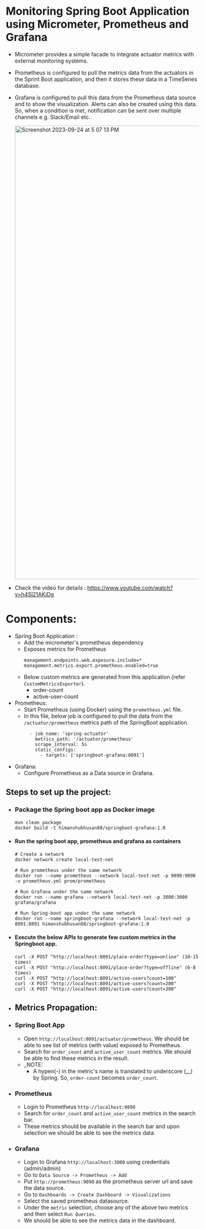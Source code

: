 # Monitoring Spring Boot Application using Micrometer, Prometheus and Grafana
* Micrometer provides a simple facade to integrate actuator metrics with external monitoring systems.
* Prometheus is configured to pull the metrics data from the actuators in the Sprint Boot application, and then it stores these data in a TimeSeries database.
* Grafana is configured to pull this data from the Prometheus data source and to show the visualization. Alerts can also be created using this data. So, when a condition is met, notification can be sent over multiple channels e.g. Slack/Email etc.

  <img width="1185" alt="Screenshot 2023-09-24 at 5 07 13 PM" src="https://github.com/HimanshubhusanRath/springboot-prometheus-graphana/assets/40859584/8d4bf807-3574-434c-80e3-4ffe3a252759">

* Check the video for details : https://www.youtube.com/watch?v=h4Sl21AKiDg


# Components:
* Spring Boot Application : 
  * Add the micrometer's prometheus dependency
  * Exposes metrics for Prometheus
    ```
    management.endpoints.web.exposure.include=*
    management.metrics.export.prometheus.enabled=true
    ```
  * Below custom metrics are generated from this application (refer ```CustomMetricsExporter```).
    * order-count
    * active-user-count
* Prometheus:
  * Start Prometheus (using Docker) using the ```prometheus.yml``` file. 
  * In this file, below job is configured to pull the data from the ```/actuator/prometheus``` metrics path of the SpringBoot application.
    ```
      - job_name: 'spring-actuator'
        metrics_path: '/actuator/prometheus'
        scrape_interval: 5s
        static_configs:
          - targets: ['springboot-grafana:8091']
    ```
* Grafana:
  * Configure Prometheus as a Data source in Grafana.


## Steps to set up the project:
* ### Package the Spring boot app as Docker image
    ```
    mvn clean package
    docker build -t himanshubhusan88/springboot-grafana:1.0
    ```
* #### Run the spring boot app, prometheus and grafana as containers
  ```
  # Create a network
  docker network create local-test-net
  
  # Run prometheus under the same network
  docker run --name prometheus --network local-test-net -p 9090:9090 -v prometheus.yml prom/prometheus
  
  # Run Grafana under the same network
  docker run --name grafana --network local-test-net -p 3000:3000 grafana/grafana
  
  # Run Spring-boot app under the same network
  docker run --name springboot-grafana --network local-test-net -p 8091:8091 himanshubhusan88/springboot-grafana:1.0
  ```
* #### Execute the below APIs to generate few custom metrics in the Springboot app.
  ```
  curl -X POST "http://localhost:8091/place-order?type=online" (10-15 times)
  curl -X POST "http://localhost:8091/place-order?type=offline" (6-8 times)
  curl -X POST "http://localhost:8091/active-users?count=100"
  curl -X POST "http://localhost:8091/active-users?count=200"
  curl -X POST "http://localhost:8091/active-users?count=300"
  ```
* ## Metrics Propagation:
* ### Spring Boot App
  * Open ```http://localhost:8091/actuator/prometheus```. We should be able to see list of metrics (with value) exposed to Prometheus.
  * Search for ```order_count``` and ```active_user_count``` metrics. We should be able to find these metrics in the result.
  * _NOTE: 
    * A hypen(-) in the metric's name is translated to underscore (__) by Spring. So, ```order-count``` becomes ```order_count```. 
* ### Prometheus
  * Login to Prometheus ```http://localhost:9090```
  * Search for ```order_count``` and ```active_user_count``` metrics in the search bar.
  * These metrics should be available in the search bar and upon selection we should be able to see the metrics data.
* ### Grafana
  * Login to Grafana ```http://localhost:3000``` using credentials (admin/admin)
  * Go to ```Data Source -> Prometheus -> Add```
  * Put ```http://prometheus:9090``` as the prometheus server url and save the data source.
  * Go to ```Dashboards -> Create Dashboard -> Visualizations```
  * Select the saved prometheus datasource.
  * Under the ```metric``` selection, choose any of the above two metrics and then select ```Run Queries```.
  * We should be able to see the metrics data in the dashboard.